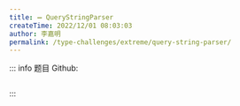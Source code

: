 ```yaml
---
title: ➖ QueryStringParser
createTime: 2022/12/01 08:03:03
author: 李嘉明
permalink: /type-challenges/extreme/query-string-parser/
---
```


::: info 题目
Github: []()

```ts

```

:::
